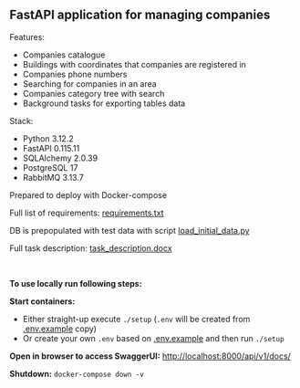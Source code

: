 ## FastAPI application for managing companies

Features:
+ Companies catalogue
+ Buildings with coordinates that companies are registered in
+ Companies phone numbers
+ Searching for companies in an area
+ Companies category tree with search
+ Background tasks for exporting tables data

Stack:
+ Python 3.12.2
+ FastAPI 0.115.11
+ SQLAlchemy 2.0.39
+ PostgreSQL 17
+ RabbitMQ 3.13.7

Prepared to deploy with Docker-compose

Full list of requirements: [requirements.txt](/backend/requirements.txt)

DB is prepopulated with test data with script [load_initial_data.py](/backend/load_initial_data.py)

Full task description: [task_description.docx](/task_description.docx)

<br/>

**To use locally run following steps:**

**Start containers:**
+ Either straight-up execute `./setup` (`.env` will be created from [.env.example](/.env.example) copy)
+ Or create your own `.env` based on [.env.example](/.env.example) and then run `./setup`

**Open in browser to access SwaggerUI:** <http://localhost:8000/api/v1/docs/>

**Shutdown:** `docker-compose down -v`